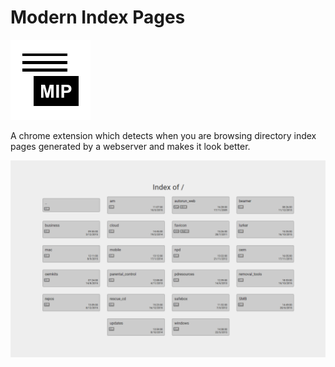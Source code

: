 # Modern Index Pages

![MIP icon](https://raw.githubusercontent.com/joanrieu/modern-index-pages/master/icon128.png)

A chrome extension which detects when you are browsing directory index pages
generated by a webserver and makes it look better.

![MIP screenshot](https://raw.githubusercontent.com/joanrieu/modern-index-pages/master/screenshot.png)
